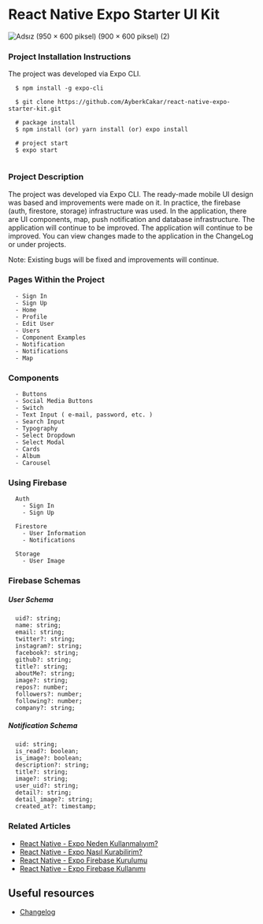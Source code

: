 # React Native Expo Starter UI Kit
![Adsız (950 × 600 piksel) (900 × 600 piksel) (2)](https://user-images.githubusercontent.com/38071168/166121208-65f95ee4-aed3-401e-b112-6028b5cd6d43.png)


### Project Installation Instructions
The project was developed via Expo CLI.

```
  $ npm install -g expo-cli

  $ git clone https://github.com/AyberkCakar/react-native-expo-starter-kit.git
  
  # package install
  $ npm install (or) yarn install (or) expo install

  # project start
  $ expo start
  
```
### Project Description
The project was developed via Expo CLI. The ready-made mobile UI design was based and improvements were made on it. In practice, the firebase (auth, firestore, storage) infrastructure was used. In the application, there are UI components, map, push notification and database infrastructure. The application will continue to be improved. The application will continue to be improved. You can view changes made to the application in the ChangeLog or under projects.

Note: Existing bugs will be fixed and improvements will continue.

### Pages Within the Project

```
  - Sign In
  - Sign Up
  - Home
  - Profile
  - Edit User
  - Users
  - Component Examples
  - Notification
  - Notifications
  - Map
```
### Components

```
  - Buttons
  - Social Media Buttons
  - Switch
  - Text Input ( e-mail, password, etc. )
  - Search Input
  - Typography
  - Select Dropdown
  - Select Modal
  - Cards
  - Album
  - Carousel  
```


### Using Firebase
```
  Auth
    - Sign In
    - Sign Up
  
  Firestore
    - User Information
    - Notifications
    
  Storage 
    - User Image
```

### Firebase Schemas

##### User Schema
```
  uid?: string;
  name: string;
  email: string;
  twitter?: string;
  instagram?: string;
  facebook?: string;
  github?: string;
  title?: string;
  aboutMe?: string;
  image?: string;
  repos?: number;
  followers?: number;
  following?: number;
  company?: string;
  ```
  
  ##### Notification Schema
```   
  uid: string;
  is_read?: boolean;
  is_image?: boolean;
  description?: string;
  title?: string;
  image?: string;
  user_uid?: string;
  detail?: string;
  detail_image?: string;
  created_at?: timestamp;
  ```

### Related Articles
* [React Native - Expo Neden Kullanmalıyım?](https://ayberkcakar.medium.com/react-native-expo-neden-kullanmal%C4%B1y%C4%B1m-394235e8c9d6)
* [React Native - Expo Nasıl Kurabilirim?](https://ayberkcakar.medium.com/react-native-expo-nas%C4%B1l-kurabilirim-3fe178a992f6)
* [React Native - Expo Firebase Kurulumu](https://ayberkcakar.medium.com/react-native-expo-firebase-kurulumu-e1f740903286)
* [React Native - Expo Firebase Kullanımı](https://ayberkcakar.medium.com/react-native-expo-firebase-kullan%C4%B1m%C4%B1-bd9ea0addefb)


## Useful resources
* [Changelog](CHANGELOG.md)
